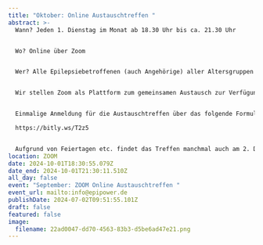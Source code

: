 ```yaml
---
title: "Oktober: Online Austauschtreffen "
abstract: >-
  Wann? Jeden 1. Dienstag im Monat ab 18.30 Uhr bis ca. 21.30 Uhr 


  Wo? Online über Zoom


  Wer? Alle Epilepsiebetroffenen (auch Angehörige) aller Altersgruppen


  Wir stellen Zoom als Plattform zum gemeinsamen Austausch zur Verfügung. Die Teilnehmer können in themenspezifische Breakoutsessions, um über alle verschiedenen Themen rund um Epilepsie, aber auch Privates zu diskutieren. Wir haben eine sehr lockere Atmosphäre und jeder kann kommen und gehen, wie es persönlich am angenehmsten ist.


  Einmalige Anmeldung für die Austauschtreffen über das folgende Formular:

  https://bitly.ws/T2z5


  Aufgrund von Feiertagen etc. findet das Treffen manchmal auch am 2. Dienstag statt. Das kann aber den jeweiligen Treffen unter Events entnommen werden.
location: ZOOM
date: 2024-10-01T18:30:55.079Z
date_end: 2024-10-01T21:30:11.510Z
all_day: false
event: "September: ZOOM Online Austauschtreffen "
event_url: mailto:info@epipower.de
publishDate: 2024-07-02T09:51:55.101Z
draft: false
featured: false
image:
  filename: 22ad0047-dd70-4563-83b3-d5be6ad47e21.png
---
```

